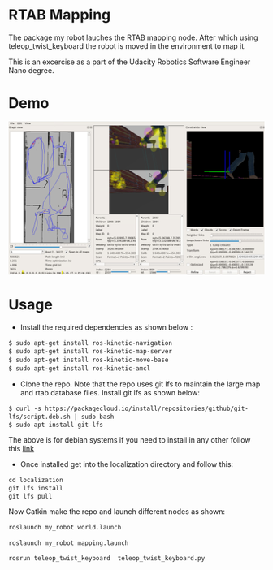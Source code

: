 # RTAB Mapping 
The package my robot lauches the RTAB mapping node. After which using teleop_twist_keyboard the robot is moved in the environment to map it.

This is an excercise as a part of the Udacity Robotics Software Engineer Nano degree.

# Demo 

![RTAB Mapping](samples/Capture.PNG)

# Usage 


* Install the required dependencies as shown below :

```bash
$ sudo apt-get install ros-kinetic-navigation
$ sudo apt-get install ros-kinetic-map-server
$ sudo apt-get install ros-kinetic-move-base
$ sudo apt-get install ros-kinetic-amcl
```

* Clone the repo. Note that the repo uses git lfs to maintain the large map and rtab database files. Install git lfs as shown below:
```
$ curl -s https://packagecloud.io/install/repositories/github/git-lfs/script.deb.sh | sudo bash
$ sudo apt install git-lfs
```
The above is for debian systems if you need to install in any other follow this [link](https://git-lfs.github.com/)

* Once installed get into the localization directory and follow this:
```
cd localization
git lfs install 
git lfs pull
```
Now Catkin make the repo and launch different nodes as shown:

```bash
roslaunch my_robot world.launch
```
```
roslaunch my_robot mapping.launch
```
```
rosrun teleop_twist_keyboard  teleop_twist_keyboard.py
```
